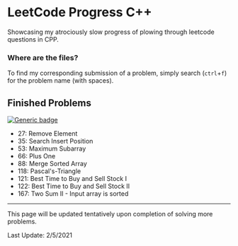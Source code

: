 # LeetCode Progress C++
Showcasing my atrociously slow progress of plowing through leetcode questions in CPP.

### Where are the files?
To find my corresponding submission of a problem, simply search (`ctrl`+`f`) for the problem name (with spaces).

## Finished Problems
[![Generic badge](https://img.shields.io/badge/LeetCode-Array-<Green>.svg)](https://leetcode.com/tag/array/)
  + 27:  Remove Element
  + 35:  Search Insert Position
  + 53:  Maximum Subarray
  + 66:  Plus One
  + 88:  Merge Sorted Array
  + 118: Pascal's-Triangle
  + 121: Best Time to Buy and Sell Stock I
  + 122: Best Time to Buy and Sell Stock II
  + 167: Two Sum II - Input array is sorted

---

This page will be updated tentatively upon completion of solving more problems.

Last Update: 2/5/2021

